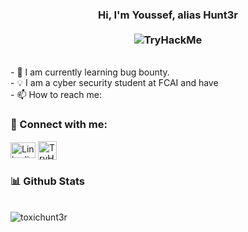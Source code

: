 <h3 align="center">Hi, I'm Youssef, alias Hunt3r
<br>
<br>
<img src="https://tryhackme-badges.s3.amazonaws.com/ToxicHunt3r.png" alt="TryHackMe">
</h3>
<br>
- 🔭 I am currently learning bug bounty.<br>
- 💡 I am a cyber security student at FCAI and have<br>
- 📫 How to reach me:

<h3 align="left">🔗 Connect with me:</h3>
<p align="left">
<a href="https://www.linkedin.com/in/0xhunt3r" target="blank"><img align="center" src="https://raw.githubusercontent.com/rahuldkjain/github-profile-readme-generator/master/src/images/icons/Social/linked-in-alt.svg" alt="Linkedin" height="25" width="40" /></a>
<a href="https://tryhackme.com/p/ToxicHunt3r" target="blank"><img align="center" src="https://tryhackme.com/img/favicon.png" alt="TryHackMe" height="30" width="30" /></a>
</p>


<h3 align="left"> 📊 Github Stats</h3>
<p align="left">
<br>
<img src="https://github-readme-stats.vercel.app/api?username=toxichunt3r&show_icons=true&locale=en" alt="toxichunt3r" />
</p>

<!-- 
## 🫂 Support me
<a href="https://www.buymeacoffee.com/ToxicHunt3r" target="_blank"><img src="https://cdn.buymeacoffee.com/buttons/v2/default-yellow.png" alt="Buy Me A Coffee" width="150" ></a>
-->
